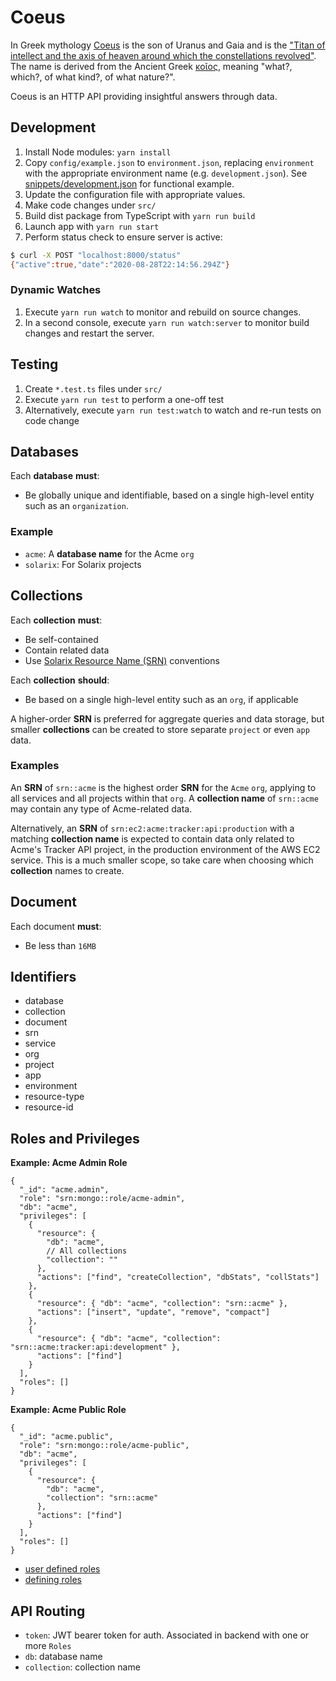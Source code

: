 # Coeus

In Greek mythology [Coeus](https://en.wikipedia.org/wiki/Coeus) is the son of Uranus and Gaia and is the ["Titan of intellect and the axis of heaven around which the constellations revolved"](https://en.wikipedia.org/wiki/List_of_Greek_mythological_figures#Titans_and_Titanesses). The name is derived from the Ancient Greek [κοῖος](https://en.wiktionary.org/wiki/%CE%9A%CE%BF%E1%BF%96%CE%BF%CF%82), meaning "what?, which?, of what kind?, of what nature?".

Coeus is an HTTP API providing insightful answers through data.

## Development

1. Install Node modules: `yarn install`
2. Copy `config/example.json` to `environment.json`, replacing `environment` with the appropriate environment name (e.g. `development.json`).  See [snippets/development.json](https://gitlab.solarixdigital.com/solarix/core/soldata/coeus/snippets/20) for functional example.
3. Update the configuration file with appropriate values.
4. Make code changes under `src/`
5. Build dist package from TypeScript with `yarn run build`
6. Launch app with `yarn run start`
7. Perform status check to ensure server is active:

```bash
$ curl -X POST "localhost:8000/status"
{"active":true,"date":"2020-08-28T22:14:56.294Z"}
```

### Dynamic Watches

1. Execute `yarn run watch` to monitor and rebuild on source changes.
2. In a second console, execute `yarn run watch:server` to monitor build changes and restart the server.

## Testing

1. Create `*.test.ts` files under `src/`
2. Execute `yarn run test` to perform a one-off test
3. Alternatively, execute `yarn run test:watch` to watch and re-run tests on code change

## Databases

Each **database** **must**:

- Be globally unique and identifiable, based on a single high-level entity such as an `organization`.

### Example

- `acme`: A **database name** for the Acme `org`
- `solarix`: For Solarix projects

## Collections

Each **collection** **must**:

- Be self-contained
- Contain related data
- Use [Solarix Resource Name (SRN)](https://docs.solarix.tools/solarix-resource-names) conventions

Each **collection** **should**:

- Be based on a single high-level entity such as an `org`, if applicable

A higher-order **SRN** is preferred for aggregate queries and data storage, but smaller **collections** can be created to store separate `project` or even `app` data.

### Examples

An **SRN** of `srn::acme` is the highest order **SRN** for the `Acme` `org`, applying to all services and all projects within that `org`. A **collection name** of `srn::acme` may contain any type of Acme-related data.

Alternatively, an **SRN** of `srn:ec2:acme:tracker:api:production` with a matching **collection name** is expected to contain data only related to Acme's Tracker API project, in the production environment of the AWS EC2 service. This is a much smaller scope, so take care when choosing which **collection** names to create.

## Document

Each document **must**:

- Be less than `16MB`

## Identifiers

- database
- collection
- document
- srn
- service
- org
- project
- app
- environment
- resource-type
- resource-id

## Roles and Privileges

**Example: Acme Admin Role**

```json5
{
  "_id": "acme.admin",
  "role": "srn:mongo::role/acme-admin",
  "db": "acme",
  "privileges": [
    {
      "resource": { 
        "db": "acme", 
        // All collections
        "collection": ""
      },
      "actions": ["find", "createCollection", "dbStats", "collStats"]
    },
    {
      "resource": { "db": "acme", "collection": "srn::acme" },
      "actions": ["insert", "update", "remove", "compact"]
    },
    {
      "resource": { "db": "acme", "collection": "srn::acme:tracker:api:development" },
      "actions": ["find"]
    }
  ],
  "roles": []
}
```

**Example: Acme Public Role**

```json5
{
  "_id": "acme.public",
  "role": "srn:mongo::role/acme-public",
  "db": "acme",
  "privileges": [
    {
      "resource": { 
        "db": "acme", 
        "collection": "srn::acme"
      },
      "actions": ["find"]
    }
  ],
  "roles": []
}
```

- [user defined roles](https://docs.mongodb.com/manual/core/security-user-defined-roles/)
- [defining roles](https://docs.mongodb.com/manual/reference/method/db.createRole/#db.createRole)

## API Routing

- `token`: JWT bearer token for auth. Associated in backend with one or more `Roles`
- `db`: database name
- `collection`: collection name